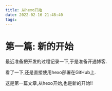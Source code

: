 ```yaml
---
title: 从hexo开始
date: 2022-02-16 21:48:40
tags:
---
```


# 第一篇: 新的开始

  最近准备把开发的过程记录一下,于是准备开通博客.

  看了一下,还是直接使用hexo部署在GitHub上.

  这是第一篇文章,从hexo开始,也是新的开始!!
